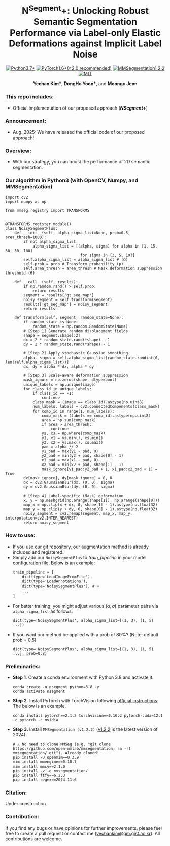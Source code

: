 <h1 align="center">
  N<sup>Segment</sup>+: Unlocking Robust Semantic Segmentation Performance via Label-only Elastic Deformations against Implicit Label Noise
</h1>

<p align="center">
  <a href="#"><img alt="Python3.7+" src="https://img.shields.io/badge/Python-3.7+-blue?logo=python&logoColor=white"></a>
  <a href="#"><img alt="PyTorch1.6+(≥2.0 recommended)" src="https://img.shields.io/badge/PyTorch-1.6+ (≥2.0 recommended)-orange?logo=pytorch&logoColor=white"></a>
  <a href="#"><img alt="MMSegmentation1.2.2" src="https://img.shields.io/badge/MMSegmentation-1.2.2-red?logo=mmlab&logoColor=white"></a>
  <a href="#"><img alt="MIT" src="https://img.shields.io/badge/License-MIT-green?logo=MIT"></a>
</p>

<p align="center">
  <b>Yechan Kim*</b>, 
  <b>DongHo Yoon*</b>, and 
  <b>Moongu Jeon</b>
</p>

### This repo includes:
- Official implementation of our proposed approach (**_NSegment_+**)

### Announcement:
- Aug. 2025: We have released the official code of our proposed approach!

### Overview:
- With our strategy, you can boost the performance of 2D semantic segmentation.


### Our algorithm in Python3 (with OpenCV, Numpy, and MMSegmentation)
~~~python3
import cv2
import numpy as np

from mmseg.registry import TRANSFORMS


@TRANSFORMS.register_module()
class NoisySegmentPlus:
    def __init__(self, alpha_sigma_list=None, prob=0.5, area_thresh=1000):
        if not alpha_sigma_list:
            alpha_sigma_list = [(alpha, sigma) for alpha in [1, 15, 30, 50, 100] 
                                 for sigma in [3, 5, 10]]
        self.alpha_sigma_list = alpha_sigma_list # (Ω)
        self.prob = prob # Transform probability (p)
        self.area_thresh = area_thresh # Mask deformation suppression threshold (θ)

    def __call__(self, results):
        if np.random.rand() > self.prob:
            return results
        segment = results['gt_seg_map']
        noisy_segment = self.transform(segment)
        results['gt_seg_map'] = noisy_segment
        return results

    def transform(self, segment, random_state=None):
        if random_state is None:
            random_state = np.random.RandomState(None)
        # [Step 1] Generate random displacement fields
        shape = segment.shape[:2]
        dx = 2 * random_state.rand(*shape) - 1
        dy = 2 * random_state.rand(*shape) - 1

        # [Step 2] Apply stochastic Gaussian smoothing
        alpha, sigma = self.alpha_sigma_list[random_state.randint(0, len(self.alpha_sigma_list))]
        dx, dy = alpha * dx, alpha * dy

        # [Step 3] Scale-aware deformation suppression
        mask_ignore = np.zeros(shape, dtype=bool)
        unique_labels = np.unique(image)
        for class_id in unique_labels:
            if class_id == -1:
                continue
            class_mask = (image == class_id).astype(np.uint8)
            num_labels, labels = cv2.connectedComponents(class_mask)
            for comp_id in range(1, num_labels):
                comp_mask = (labels == comp_id).astype(np.uint8)
                area = np.sum(comp_mask)
                if area > area_thresh:
                    continue
                ys, xs = np.where(comp_mask)
                y1, x1 = ys.min(), xs.min()
                y2, x2 = ys.max(), xs.max()
                pad = alpha // 2
                y1_pad = max(y1 - pad, 0)
                y2_pad = min(y2 + pad, shape[0] - 1)
                x1_pad = max(x1 - pad, 0)
                x2_pad = min(x2 + pad, shape[1] - 1)
                mask_ignore[y1_pad:y2_pad + 1, x1_pad:x2_pad + 1] = True
        dx[mask_ignore], dy[mask_ignore] = 0, 0
        dx = cv2.GaussianBlur(dx, (0, 0), sigma)
        dy = cv2.GaussianBlur(dy, (0, 0), sigma)

        # [Step 4] Label-specific (Mask) deformation
        x, y = np.meshgrid(np.arange(shape[1]), np.arange(shape[0]))
        map_x = np.clip(x + dx, 0, shape[1] - 1).astype(np.float32)
        map_y = np.clip(y + dy, 0, shape[0] - 1).astype(np.float32)
        noisy_segment = cv2.remap(segment, map_x, map_y, interpolation=cv2.INTER_NEAREST)
        return noisy_segment
~~~

### How to use:
* If you use our git repository, our augmentation method is already included and registered.
* Simply add our `NoisySegmentPlus` to *train_pipeline* in your model configuration file. Below is an example:
  ~~~python3
  train_pipeline = [
      dict(type='LoadImageFromFile'),
      dict(type='LoadAnnotations'),
      dict(type='NoisySegmentPlus'), # ⭐
      ...
  ]
  ~~~
* For better training, you might adjust various $(\alpha, \sigma)$ parameter pairs via `alpha_sigma_list` as follows:
  ~~~python3
  dict(type='NoisySegmentPlus', alpha_sigma_list=[(1, 3), (1, 5) ...])
  ~~~
* If you want our method be applied with a prob of 80%? (Note: default prob = 0.5)
  ~~~python3
  dict(type='NoisySegmentPlus', alpha_sigma_list=[(1, 3), (1, 5) ...], prob=0.8)
  ~~~

### Preliminaries:
* **Step 1**. Create a conda environment with Python 3.8 and activate it.
    ~~~shell
    conda create -n nsegment python=3.8 -y
    conda activate nsegment
    ~~~

* **Step 2.** Install PyTorch with TorchVision following [official instructions](https://pytorch.org/get-started/locally/). The below is an example. 
    ~~~shell
    conda install pytorch==2.1.2 torchvision==0.16.2 pytorch-cuda=12.1 -c pytorch -c nvidia
    ~~~

* **Step 3.** Install `MMSegmentation (v1.2.2)` ([v1.2.2](https://mmsegmentation.readthedocs.io/en/latest/overview.html) is the latest version of 2024).
    ~~~shell
    # ⚠️ No need to clone MMSeg (e.g. "git clone https://github.com/open-mmlab/mmsegmentation; rm -rf mmsegmentation/.git"). Already cloned! 
    pip install -U openmim==0.3.9
    mim install mmengine==0.10.7
    mim install mmcv==2.1.0
    pip install -v -e mmsegmentation/
    pip install ftfy==6.2.3
    pip install regex==2024.11.6
    ~~~

### Citation:
Under construction

### Contribution:
If you find any bugs or have opinions for further improvements, please feel free to create a pull request or contact me (yechankim@gm.gist.ac.kr). All contributions are welcome.
